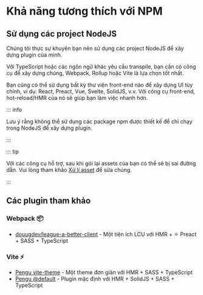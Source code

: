 # Khả năng tương thích với NPM

## Sử dụng các project NodeJS

Chúng tôi thực sự khuyên bạn nên sử dụng các project NodeJS để xây dựng plugin của mình.

Với TypeScript hoặc các ngôn ngữ khác yêu cầu transpile, bạn cần có công cụ để xây dựng chúng, Webpack, Rollup hoặc Vite là lựa chọn tốt nhất.

Bạn cũng có thể sử dụng bất kỳ thư viện front-end nào để xây dựng UI tùy chỉnh, ví dụ: React, Preact,
Vue, Svelte, SolidJS, v.v. Với công cụ front-end, hot-reload/HMR của nó sẽ giúp
bạn làm việc nhanh hơn.

::: info

Lưu ý rằng không thể sử dụng các package npm được thiết kế để chỉ chạy trong NodeJS
để xây dựng plugin.

:::

::: tip

Với các công cụ hỗ trợ, sau khi gói lại assets của bạn có thể sẽ bị sai đường dẫn.
Vui lòng tham khảo [Xử lí asset](/vi/guide/asset-handling) để sửa chúng.

:::

## Các plugin tham khảo

### Webpack 📦

- [douugdev/league-a-better-client](https://github.com/douugdev/league-a-better-client) -
  Một tiện ích LCU với HMR + ⚛ Preact + SASS + TypeScript

### Vite ⚡

- [Pengu vite-theme](https://github.com/PenguLoader/PenguLoader/blob/main/plugins/vite-theme) -
  Một theme đơn giản với HMR + SASS + TypeScript
- [Pengu @default](https://github.com/PenguLoader/PenguLoader/blob/main/plugins/@default) -
  Plugin mặc định với HMR + SolidJS + SASS + TypeScript
